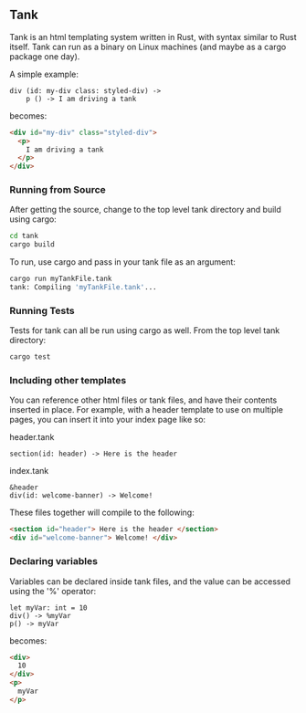 ## Tank

Tank is an html templating system written in Rust, with syntax similar to Rust itself. Tank can run as a binary on Linux machines (and maybe as a cargo package one day).

A simple example:

```tank
div (id: my-div class: styled-div) ->
    p () -> I am driving a tank
```

becomes:

```html
<div id="my-div" class="styled-div">
  <p>
    I am driving a tank
  </p>
</div>
```
### Running from Source

After getting the source, change to the top level tank directory and build using cargo:

```bash
cd tank
cargo build
```

To run, use cargo and pass in your tank file as an argument:
```bash
cargo run myTankFile.tank
tank: Compiling 'myTankFile.tank'...
```

### Running Tests

Tests for tank can all be run using cargo as well. From the top level tank directory:
```bash
cargo test
```
    
### Including other templates

You can reference other html files or tank files, and have their contents inserted in place. For example, with a header
template to use on multiple pages, you can insert it into your index page like so:

header.tank

```tank
section(id: header) -> Here is the header
```

index.tank

```tank
&header
div(id: welcome-banner) -> Welcome!
```

These files together will compile to the following:

```html
<section id="header"> Here is the header </section>
<div id="welcome-banner"> Welcome! </div>
```

### Declaring variables

Variables can be declared inside tank files, and the value can be accessed using the '%' operator:

```tank
let myVar: int = 10
div() -> %myVar
p() -> myVar
```

becomes:

```html
<div>
  10
</div>
<p>
  myVar
</p>
```



